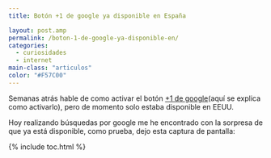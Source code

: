 ```yaml
---
title: Botón +1 de google ya disponible en España

layout: post.amp
permalink: /boton-1-de-google-ya-disponible-en/
categories:
  - curiosidades
  - internet
main-class: "articulos"
color: "#F57C00"
---
```

<div class="iconews">
</div>

Semanas atrás hable de como activar el botón [+1 de google][1](aquí se explica como activarlo), pero de momento solo estaba disponible en EEUU.

Hoy realizando búsquedas por google me he encontrado con la sorpresa de que ya está disponible, como prueba, dejo esta captura de pantalla:


<!--ad-->
<div class="separator" style="clear: both; text-align: center;">
<a href="https://3.bp.blogspot.com/-B8NUfAq5TLs/TbvEKl-3kZI/AAAAAAAAAdE/RPi6Udzvf1I/s1600/plus1button.png" imageanchor="1" style="margin-left:1em; margin-right:1em"><amp-img on="tap:lightbox1" role="button" tabindex="0" layout="responsive"  height="160" width="400" src="https://3.bp.blogspot.com/-B8NUfAq5TLs/TbvEKl-3kZI/AAAAAAAAAdE/RPi6Udzvf1I/s400/plus1button.png" /></a>
</div>



 [1]: https://elbauldelprogramador.com/activar-el-boton-1-de-google/

{% include toc.html %}

